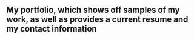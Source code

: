 ## My portfolio, which shows off samples of my work, as well as provides a current resume and my contact information
